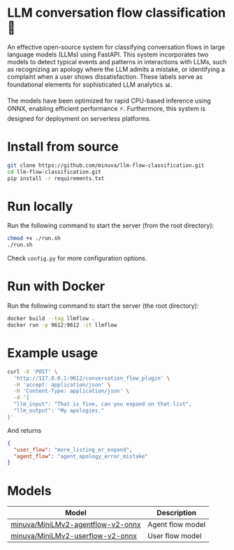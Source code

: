 # LLM conversation flow classification 💬

An effective open-source system for classifying conversation flows in large language models (LLMs) using FastAPI. This system incorporates two models to detect typical events and patterns in interactions with LLMs, such as recognizing an apology where the LLM admits a mistake, or identifying a complaint when a user shows dissatisfaction. These labels serve as foundational elements for sophisticated LLM analytics 📊.

The models have been optimized for rapid CPU-based inference using ONNX, enabling efficient performance ⚡. Furthermore, this system is designed for deployment on serverless platforms.

# Install from source
```bash
git clone https://github.com/minuva/llm-flow-classification.git
cd llm-flow-classification.git
pip install -r requirements.txt
```


# Run locally

Run the following command to start the server (from the root directory):

```bash
chmod +x ./run.sh
./run.sh
```

Check `config.py` for more configuration options.


# Run with Docker

Run the following command to start the server (the root directory):

```bash
docker build --tag llmflow .
docker run -p 9612:9612 -it llmflow
```

# Example usage

```bash
curl -X 'POST' \
  'http://127.0.0.1:9612/conversation_flow_plugin' \
  -H 'accept: application/json' \
  -H 'Content-Type: application/json' \
  -d '{
  "llm_input": "That is fine, can you expand on that list",
  "llm_output": "My apologies."
}'
```
And returns

```json
{
  "user_flow": "more_listing_or_expand",
  "agent_flow": "agent_apology_error_mistake"
}

```


# Models

| Model | Description |
| --- | -- |
| [minuva/MiniLMv2-agentflow-v2-onnx](https://huggingface.co/minuva/MiniLMv2-agentflow-v2-onnx) | Agent flow model |
| [minuva/MiniLMv2-userflow-v2-onnx](https://huggingface.co/minuva/MiniLMv2-userflow-v2-onnx) | User flow model |
